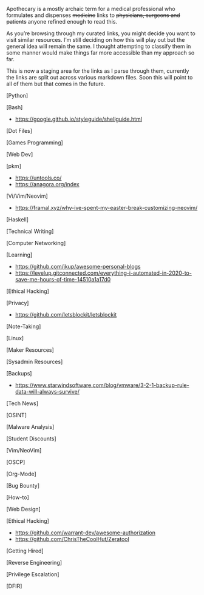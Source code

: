 Apothecary is a mostly archaic term for a medical professional who formulates and dispenses ~~medicine~~ links to ~~physicians, surgeons and patients~~ anyone refined enough to read this.

As you’re browsing through my curated links, you might decide you want to visit similar resources. I’m still deciding on how this will play out but the general idea will remain the same. I thought attempting to classify them in some manner would make things far more accessible than my approach so far.

This is now a staging area for the links as I parse through them, currently the links are split out across various markdown files. Soon this will point to all of them but that comes in the future.

[Python]

[Bash]
- https://google.github.io/styleguide/shellguide.html

[Dot Files]

[Games Programming]

[Web Dev]

[pkm]
- https://untools.co/
- https://anagora.org/index

[Vi/Vim/Neovim]
- https://framal.xyz/why-ive-spent-my-easter-break-customizing-neovim/

[Haskell]

[Technical Writing]

[Computer Networking]

[Learning]
- https://github.com/jkup/awesome-personal-blogs
- https://levelup.gitconnected.com/everything-i-automated-in-2020-to-save-me-hours-of-time-14510a1a17d0

[Ethical Hacking]


[Privacy]
- https://github.com/letsblockit/letsblockit

[Note-Taking]

[Linux]


[Maker Resources]

[Sysadmin Resources]


[Backups]
- https://www.starwindsoftware.com/blog/vmware/3-2-1-backup-rule-data-will-always-survive/

[Tech News]

[OSINT]



[Malware Analysis]


[Student Discounts]


[Vim/NeoVim]


[OSCP]


[Org-Mode]

[Bug Bounty]

[How-to]


[Web Design]

[Ethical Hacking]
- https://github.com/warrant-dev/awesome-authorization
- https://github.com/ChrisTheCoolHut/Zeratool

[Getting Hired]

[Reverse Engineering]

[Privilege Escalation]


[DFIR]

